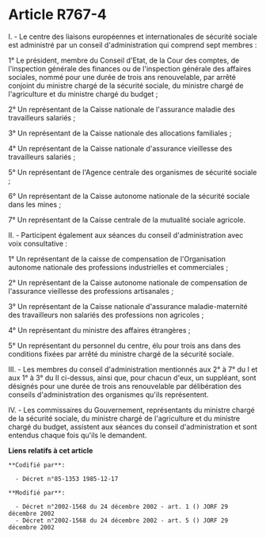 # Article R767-4

I. - Le centre des liaisons européennes et internationales de sécurité sociale est administré par un conseil d'administration
qui comprend sept membres :

1° Le président, membre du Conseil d'Etat, de la Cour des comptes, de l'inspection générale des finances ou de l'inspection
générale des affaires sociales, nommé pour une durée de trois ans renouvelable, par arrêté conjoint du ministre chargé de la
sécurité sociale, du ministre chargé de l'agriculture et du ministre chargé du budget ;

2° Un représentant de la Caisse nationale de l'assurance maladie des travailleurs salariés ;

3° Un représentant de la Caisse nationale des allocations familiales ;

4° Un représentant de la Caisse nationale d'assurance vieillesse des travailleurs salariés ;

5° Un représentant de l'Agence centrale des organismes de sécurité sociale ;

6° Un représentant de la Caisse autonome nationale de la sécurité sociale dans les mines ;

7° Un représentant de la Caisse centrale de la mutualité sociale agricole.

II. - Participent également aux séances du conseil d'administration avec voix consultative :

1° Un représentant de la caisse de compensation de l'Organisation autonome nationale des professions industrielles et
commerciales ;

2° Un représentant de la Caisse autonome nationale de compensation de l'assurance vieillesse des professions artisanales ;

3° Un représentant de la Caisse nationale d'assurance maladie-maternité des travailleurs non salariés des professions non
agricoles ;

4° Un représentant du ministre des affaires étrangères ;

5° Un représentant du personnel du centre, élu pour trois ans dans des conditions fixées par arrêté du ministre chargé de la
sécurité sociale.

III. - Les membres du conseil d'administration mentionnés aux 2° à 7° du I et aux 1° à 3° du II ci-dessus, ainsi que, pour
chacun d'eux, un suppléant, sont désignés pour une durée de trois ans renouvelable par délibération des conseils
d'administration des organismes qu'ils représentent.

IV. - Les commissaires du Gouvernement, représentants du ministre chargé de la sécurité sociale, du ministre chargé de
l'agriculture et du ministre chargé du budget, assistent aux séances du conseil d'administration et sont entendus chaque fois
qu'ils le demandent.

**Liens relatifs à cet article**

	**Codifié par**:

	  - Décret n°85-1353 1985-12-17

	**Modifié par**:

	  - Décret n°2002-1568 du 24 décembre 2002 - art. 1 () JORF 29 décembre 2002
	  - Décret n°2002-1568 du 24 décembre 2002 - art. 5 () JORF 29 décembre 2002
